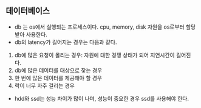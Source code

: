 ## 데이터베이스
- db 는 os에서 실행되는 프로세스이다. cpu, memory, disk 자원을 os로부터 할당받아 사용한다.
- db의 latency가 길어지는 경우는 다음과 같다.
1. db에 많은 요청이 몰리는 경우: 자원에 대한 경쟁 상태가 되어 지연시간이 길어진다.
2. db에 많은 데이터를 대상으로 찾는 경우
3. 한 번에 많은 데이터를 제공해야 할 경우
4. 락이 너무 자주 걸리는 경우
- hdd와 ssd는 성능 차이가 많이 나며, 성능이 중요한 경우 ssd를 사용해야 한다.
